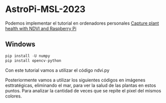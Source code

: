 # AstroPi-MSL-2023

Podemos implementar el tutorial en ordenadores personales
[Capture plant health with NDVI and Raspberry Pi](https://projects.raspberrypi.org/en/projects/astropi-ndvi)

## Windows
```python
pip install -U numpy
pip install opencv-python
```
Con este tutorial vamos a utilizar el código ndvi.py

Posteriormente vamos a utilizar los siguientes códigos en imágenes esttratégicas, eliminando el mar, para ver la salud de las plantas en estos puntos. Para analizar la cantidad de veces que se repite el pixel del mismos colores.
